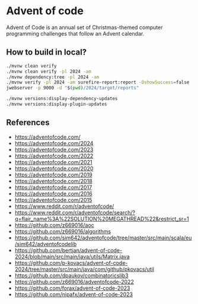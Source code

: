 # Advent of code

Advent of Code is an annual set of Christmas-themed computer programming challenges that follow an Advent calendar.

## How to build in local?

```bash
./mvnw clean verify
./mvnw clean verify -pl 2024 -am
./mvnw dependency:tree -pl 2024 -am
./mvnw verify -pl 2024 -am surefire-report:report -DshowSuccess=false
jwebserver -p 9000 -d "$(pwd)/2024/target/reports"

./mvnw versions:display-dependency-updates
./mvnw versions:display-plugin-updates
```

## References

- https://adventofcode.com/
- https://adventofcode.com/2024
- https://adventofcode.com/2023
- https://adventofcode.com/2022
- https://adventofcode.com/2021
- https://adventofcode.com/2020
- https://adventofcode.com/2019
- https://adventofcode.com/2018
- https://adventofcode.com/2017
- https://adventofcode.com/2016
- https://adventofcode.com/2015
- https://www.reddit.com/r/adventofcode/
- https://www.reddit.com/r/adventofcode/search/?q=flair_name%3A%22SOLUTION%20MEGATHREAD%22&restrict_sr=1
- https://github.com/z669016/aoc
- https://github.com/z669016/algorithms
- https://github.com/sim642/adventofcode/tree/master/src/main/scala/eu/sim642/adventofcodelib
- https://github.com/bertjan/advent-of-code-2024/blob/main/src/main/java/utils/Matrix.java
- https://github.com/p-kovacs/advent-of-code-2024/tree/master/src/main/java/com/github/pkovacs/util
- https://github.com/dpaukov/combinatoricslib3
- https://github.com/z669016/adventofcode-2022
- https://github.com/forax/advent-of-code-2023
- https://github.com/nipafx/advent-of-code-2023
